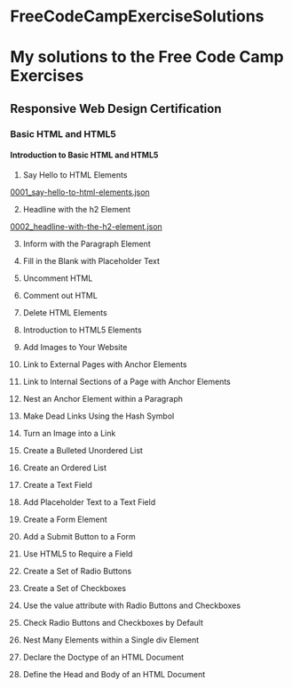 # FreeCodeCampExerciseSolutions

# My solutions to the Free Code Camp Exercises

## Responsive Web Design Certification

### Basic HTML and HTML5

#### Introduction to Basic HTML and HTML5

1. Say Hello to HTML Elements

[0001_say-hello-to-html-elements.json](https://github.com/SoftwareDevPro/FreeCodeCampExerciseSolutions/blob/master/001_BasicHTMLandHTML5/0001_say-hello-to-html-elements.json)

2. Headline with the h2 Element

[0002_headline-with-the-h2-element.json](https://github.com/SoftwareDevPro/FreeCodeCampExerciseSolutions/blob/master/001_BasicHTMLandHTML5/0002_headline-with-the-h2-element.json)

3. Inform with the Paragraph Element

4. Fill in the Blank with Placeholder Text

5. Uncomment HTML

6. Comment out HTML

7. Delete HTML Elements

8. Introduction to HTML5 Elements

9. Add Images to Your Website

10.  Link to External Pages with Anchor Elements

11. Link to Internal Sections of a Page with Anchor Elements

12. Nest an Anchor Element within a Paragraph

13. Make Dead Links Using the Hash Symbol

14. Turn an Image into a Link

15. Create a Bulleted Unordered List

16. Create an Ordered List

17. Create a Text Field

18. Add Placeholder Text to a Text Field

19. Create a Form Element

20. Add a Submit Button to a Form

21. Use HTML5 to Require a Field

22. Create a Set of Radio Buttons

23. Create a Set of Checkboxes

24. Use the value attribute with Radio Buttons and Checkboxes

25. Check Radio Buttons and Checkboxes by Default

26. Nest Many Elements within a Single div Element

27. Declare the Doctype of an HTML Document

28. Define the Head and Body of an HTML Document

